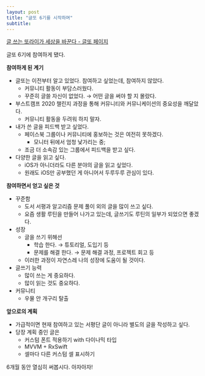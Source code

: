 ```yaml
---
layout: post
title: "글또 6기를 시작하며"
subtitle: 
---
```


[글 쓰는 또라이가 세상을 바꾼다 - 글또 페이지](https://www.notion.so/zzsza/ac5b18a482fb4df497d4e8257ad4d516)

글또 6기에 참여하게 됐다.

**참여하게 된 계기**

-   글또는 이전부터 알고 있었다. 참여하고 싶었는데, 참여하지 않았다.
    -   커뮤니티 활동이 부담스러웠다.
    -   꾸준히 글쓸 자신이 없었다. → 어떤 글을 써야 할 지 몰랐다.
-   부스트캠프 2020 챌린지 과정을 통해 커뮤니티와 커뮤니케이션의 중요성을 깨달았다.
    -   커뮤니티 활동을 두려워 하지 말자.
-   내가 쓴 글을 피드백 받고 싶었다.
    -   페이스북 그룹이나 커뮤니티에 홍보하는 것은 여전히 못하겠다.
        -   모니터 뒤에서 엄청 낯가리는 중;
    -   조금 더 소속감 있는 그룹에서 피드백을 받고 싶다.
-   다양한 글을 읽고 싶다.
    -   iOS가 아니더라도 다른 분야의 글을 읽고 싶었다.
    -   원래도 iOS만 공부했던 게 아니어서 두루두루 관심이 있다.

**참여하면서 얻고 싶은 것**

-   꾸준함
    -   도서 서평과 알고리즘 문제 풀이 외의 글을 많이 쓰고 싶다.
    -   요즘 생활 루틴을 만들어 나가고 있는데, 글쓰기도 루틴의 일부가 되었으면 좋겠다.
-   성장
    -   글을 쓰기 위해선
        -   학습 한다. → 튜토리얼, 도입기 등
        -   문제를 해결 한다. → 문제 해결 과정, 프로젝트 회고 등
    -   이러한 과정이 자연스레 나의 성장에 도움이 될 것이다.
-   글쓰기 능력
    -   많이 쓰는 게 중요하다.
    -   많이 읽는 것도 중요하다.
-   커뮤니티
    -   우물 안 개구리 탈출

**앞으로의 계획**

-   가급적이면 현재 참여하고 있는 서평단 글이 아니라 별도의 글을 작성하고 싶다.
-   당장 계획 중인 글은
    -   커스텀 폰트 적용하기 with 다이나믹 타입
    -   MVVM + RxSwift
    -   셀마다 다른 커스텀 셀 표시하기

6개월 동안 열심히 써봅시다. 아자아자!